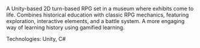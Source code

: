 A Unity-based 2D turn-based RPG set in a museum where exhibits come to
life. Combines historical education with classic RPG mechanics, featuring
exploration, interactive elements, and a battle system. A more engaging
way of learning history using gamified learning.

Technologies: Unity, C# 
